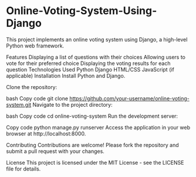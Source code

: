 # Online-Voting-System-Using-Django
This project implements an online voting system using Django, a high-level Python web framework.

Features
Displaying a list of questions with their choices
Allowing users to vote for their preferred choice
Displaying the voting results for each question
Technologies Used
Python
Django
HTML/CSS
JavaScript (if applicable)
Installation
Install Python and Django.

Clone the repository:

bash
Copy code
git clone https://github.com/your-username/online-voting-system.git
Navigate to the project directory:

bash
Copy code
cd online-voting-system
Run the development server:

Copy code
python manage.py runserver
Access the application in your web browser at http://localhost:8000.

Contributing
Contributions are welcome! Please fork the repository and submit a pull request with your changes.

License
This project is licensed under the MIT License - see the LICENSE file for details.
